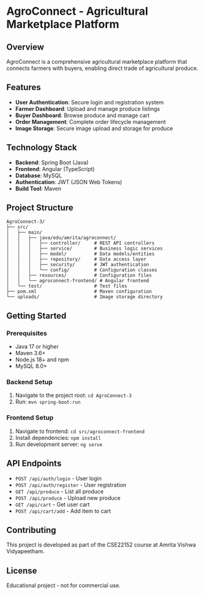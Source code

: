 # AgroConnect - Agricultural Marketplace Platform

## Overview
AgroConnect is a comprehensive agricultural marketplace platform that connects farmers with buyers, enabling direct trade of agricultural produce.

## Features
- **User Authentication**: Secure login and registration system
- **Farmer Dashboard**: Upload and manage produce listings
- **Buyer Dashboard**: Browse produce and manage cart
- **Order Management**: Complete order lifecycle management
- **Image Storage**: Secure image upload and storage for produce

## Technology Stack
- **Backend**: Spring Boot (Java)
- **Frontend**: Angular (TypeScript)
- **Database**: MySQL
- **Authentication**: JWT (JSON Web Tokens)
- **Build Tool**: Maven

## Project Structure
```
AgroConnect-3/
├── src/
│   ├── main/
│   │   ├── java/edu/amrita/agroconnect/
│   │   │   ├── controller/     # REST API controllers
│   │   │   ├── service/        # Business logic services
│   │   │   ├── model/          # Data models/entities
│   │   │   ├── repository/     # Data access layer
│   │   │   ├── security/       # JWT authentication
│   │   │   └── config/         # Configuration classes
│   │   ├── resources/          # Configuration files
│   │   └── agroconnect-frontend/ # Angular frontend
│   └── test/                   # Test files
├── pom.xml                     # Maven configuration
└── uploads/                    # Image storage directory
```

## Getting Started

### Prerequisites
- Java 17 or higher
- Maven 3.6+
- Node.js 18+ and npm
- MySQL 8.0+

### Backend Setup
1. Navigate to the project root: `cd AgroConnect-3`
2. Run: `mvn spring-boot:run`

### Frontend Setup
1. Navigate to frontend: `cd src/agroconnect-frontend`
2. Install dependencies: `npm install`
3. Run development server: `ng serve`

## API Endpoints
- `POST /api/auth/login` - User login
- `POST /api/auth/register` - User registration
- `GET /api/produce` - List all produce
- `POST /api/produce` - Upload new produce
- `GET /api/cart` - Get user cart
- `POST /api/cart/add` - Add item to cart

## Contributing
This project is developed as part of the CSE22152 course at Amrita Vishwa Vidyapeetham.

## License
Educational project - not for commercial use. 
